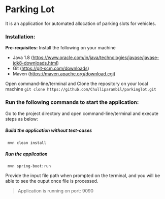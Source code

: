 # Parking Lot
It is an application for automated allocation of parking slots for vehicles.

### Installation:

**Pre-requisites:**
Install the following on your machine
- Java 1.8 (https://www.oracle.com/in/java/technologies/javase/javase-jdk8-downloads.html)
- Git (https://git-scm.com/downloads)
- Maven (https://maven.apache.org/download.cgi)
 
Open command-line/terminal and Clone the repository on your local machine
```git clone https://github.com/Chulliparambil/parkinglot.git```

### Run the following commands to start the application:
Go to the project directory and open command-line/terminal and execute steps as below:

##### Build the application without test-cases
``` mvn clean install```
##### Run the application
``` mvn spring-boot:run```

Provide the input file path when prompted on the terminal, and you will be able to see the ouput
 once file is processed.
 
 > Application is running on port: 9090



